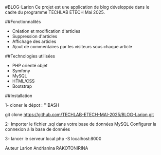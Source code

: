 #BLOG-Larion
  Ce projet est une application de blog développée dans le cadre du programme TECHLAB ETECH Mai 2025.
  
##Fonctionnalités
- Création et modification d'articles
- Suppression d'articles
- Affichage des articles
- Ajout de commentaires par les visiteurs sous chaque article
  
##Technologies utilisées
- PHP orienté objet
- Symfony
- MySQL
- HTML/CSS
- Bootstrap
  
##Installation

1- cloner le dépot :
    '''BASH
    
   git clone https://github.com/TECHLAB-ETECH-MAI-2025/BLOG-Larion.git
   
2- Importer le fichier .sql dans votre base de données MySQL
   Configurer la connexion à la base de données
   
3- lancer le serveur local
   php -S localhost:8000
   
Auteur
 Larion Andrianina RAKOTONIRINA
  
